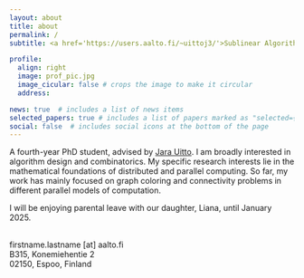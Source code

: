 ```yaml
---
layout: about
title: about
permalink: /
subtitle: <a href='https://users.aalto.fi/~uittoj3/'>Sublinear Algorithms Group</a>, <a href='https://www.aalto.fi/en'>Aalto University</a>

profile:
  align: right
  image: prof_pic.jpg
  image_cicular: false # crops the image to make it circular
  address:

news: true  # includes a list of news items
selected_papers: true # includes a list of papers marked as "selected={true}"
social: false  # includes social icons at the bottom of the page
---
```


A fourth-year PhD student, advised by <a href="https://users.aalto.fi/~uittoj3/">Jara Uitto</a>. I am broadly interested in algorithm design and combinatorics. My specific research interests lie in the mathematical foundations of distributed and parallel computing. So far, my work has mainly focused on graph coloring and connectivity problems in different parallel models of computation.<br/>

I will be enjoying parental leave with our daughter, Liana, until January 2025.<br/><br/>

firstname.lastname [at] aalto.fi <br/>
B315, Konemiehentie 2<br/>
02150, Espoo, Finland
